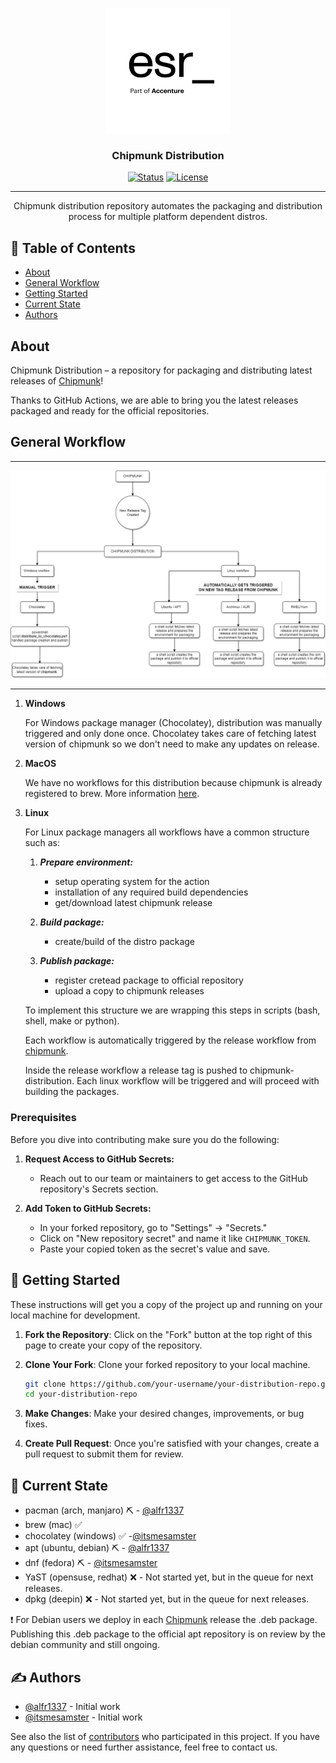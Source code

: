 <p align="center">
  <a href="" rel="noopener">
 <img width=200px height=200px src="doc/1921521.png" alt="Project logo"></a>
</p>

<h3 align="center">Chipmunk Distribution</h3>

<div align="center">

  [![Status](https://img.shields.io/badge/status-active-success.svg)]() 
  [![License](https://img.shields.io/badge/license-Apache%202-blue.svg)](/LICENSE)

</div>

---

<p align="center"> Chipmunk distribution repository automates the packaging and distribution process for multiple platform dependent distros.
    <br> 
</p>

## 📝 Table of Contents
- [About](#about)
- [General Workflow](#workflows)
- [Getting Started](#getting_started)
- [Current State](#current_state)
- [Authors](#authors)

## About <a name = "about"></a>

Chipmunk Distribution – a repository for packaging and distributing latest releases of [Chipmunk](https://github.com/esrlabs/chipmunk/releases)!

Thanks to GitHub Actions, we are able to bring you the latest releases packaged and ready for the official repositories.

## General Workflow <a name = "workflows"></a>

---

![Alt text](doc/workflows.png)

---

1. **Windows**

    For Windows package manager (Chocolatey), distribution was manually triggered and only done once. Chocolatey takes care of fetching latest version of chipmunk so we don't need to make any updates on release.

2. **MacOS**

    We have no workflows for this distribution because chipmunk is already registered to brew. More information [here](https://formulae.brew.sh/cask/chipmunk).

3. **Linux**

    For Linux package managers all workflows have a common structure such as:

    1. ***Prepare environment:***
        - setup operating system for the action
        - installation of any required build dependencies
        - get/download latest chipmunk release

    2. ***Build package:***
        - create/build of the distro package
        
    3.  ***Publish package:***
        - register cretead package to official repository
        - upload a copy to chipmunk releases

    To implement this structure we are wrapping this steps in scripts (bash, shell, make or python).  

    Each workflow is automatically triggered by the release workflow from [chipmunk](https://github.com/esrlabs/chipmunk/blob/master/.github/workflows/release.yml). 

    Inside the release workflow a release tag is pushed to chipmunk-distribution. Each linux workflow will be triggered and will proceed with building the packages.   


### Prerequisites
Before you dive into contributing make sure you do the following:

1. **Request Access to GitHub Secrets:**
   - Reach out to our team or maintainers to get access to the GitHub repository's Secrets section.

2. **Add Token to GitHub Secrets:**
   - In your forked repository, go to "Settings" -> "Secrets."
   - Click on "New repository secret" and name it like `CHIPMUNK_TOKEN`.
   - Paste your copied token as the secret's value and save.


## 🏁 Getting Started <a name = "getting_started"></a>
These instructions will get you a copy of the project up and running on your local machine for development.

1. **Fork the Repository**: Click on the "Fork" button at the top right of this page to create your copy of the repository.

2. **Clone Your Fork**: Clone your forked repository to your local machine.

    ```bash
    git clone https://github.com/your-username/your-distribution-repo.git
    cd your-distribution-repo
    ```

3. **Make Changes**: Make your desired changes, improvements, or bug fixes.

4. **Create Pull Request**: Once you're satisfied with your changes, create a pull request to submit them for review.


## 🚀 Current State <a name = "current_state"></a>

- pacman (arch, manjaro) ⛏️ - [@alfr1337](https://github.com/alfr1337)
- brew (mac) ✅ 
- chocolatey (windows) ✅ -[@itsmesamster](https://github.com/itsmesamster) 
- apt (ubuntu, debian) ⛏️ - [@alfr1337](https://github.com/alfr1337)
- dnf (fedora) ⛏️ - [@itsmesamster](https://github.com/itsmesamster)
- YaST (opensuse, redhat) ❌  - Not started yet, but in the queue for next releases.
- dpkg (deepin) ❌ - Not started yet, but in the queue for next releases.

 
❗ For Debian users we deploy in each [Chipmunk](https://github.com/esrlabs/chipmunk/releases) release the .deb package. Publishing this .deb package to the official apt repository is on review by the debian community and still ongoing. 

## ✍️ Authors <a name = "authors"></a>
- [@alfr1337](https://github.com/alfr1337) - Initial work
- [@itsmesamster](https://github.com/itsmesamster) - Initial work

See also the list of [contributors](https://github.com/esrlabs/chipmunk-distribution/graphs/contributors) who participated in this project. If you have any questions or need further assistance, feel free to contact us.
